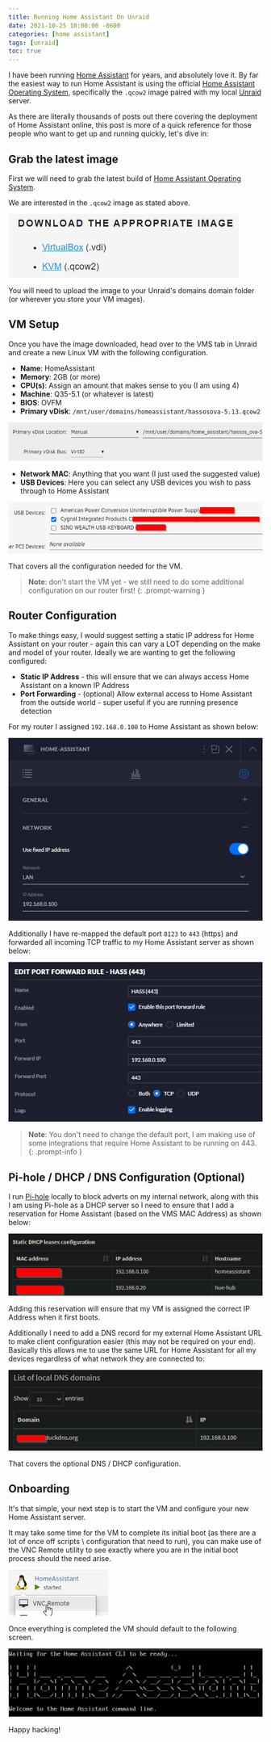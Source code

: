 ```yaml
---
title: Running Home Assistant On Unraid
date: 2021-10-25 18:00:00 -0600
categories: [home assistant]
tags: [unraid]
toc: true
---
```


I have been running [Home Assistant](https://www.home-assistant.io/) for years, and absolutely love it. By far the easiest way to run Home Assistant is using the official [Home Assistant Operating System](https://www.home-assistant.io/installation/linux), specifically the `.qcow2` image paired with my local [Unraid](https://unraid.net/) server.

As there are literally thousands of posts out there covering the deployment of Home Assistant online, this post is more of a quick reference for those people who want to get up and running quickly, let's dive in:

## Grab the latest image
First we will need to grab the latest build of [Home Assistant Operating System](https://www.home-assistant.io/installation/linux).

We are interested in the `.qcow2` image as stated above.

![](/assets/img/2021/2021-10-25/001.png)

You will need to upload the image to your Unraid's domains domain folder (or wherever you store your VM images).

## VM Setup
Once you have the image downloaded, head over to the VMS tab in Unraid and create a new Linux VM with the following configuration.

- **Name**: HomeAssistant
- **Memory**: 2GB (or more)
- **CPU(s)**: Assign an amount that makes sense to you (I am using 4)
- **Machine**: Q35-5.1 (or whatever is latest)
- **BIOS**: OVFM
- **Primary vDisk**: `/mnt/user/domains/homeassistant/hassosova-5.13.qcow2`

![](/assets/img/2021/2021-10-25/002.png)

- **Network MAC**: Anything that you want (I just used the suggested value)
- **USB Devices**: Here you can select any USB devices you wish to pass through to Home Assistant

![](/assets/img/2021/2021-10-25/003.png)

That covers all the configuration needed for the VM.

> **Note**: don't start the VM yet - we still need to do some additional configuration on our router first!
{: .prompt-warning }

## Router Configuration
To make things easy, I would suggest setting a static IP address for Home Assistant on your router - again this can vary a LOT depending on the make and model of your router. Ideally we are wanting to get the following configured:

- **Static IP Address** - this will ensure that we can always access Home Assistant on a known IP Address
- **Port Forwarding** - (optional) Allow external access to Home Assistant from the outside world - super useful if you are running presence detection

For my router I assigned `192.168.0.100` to Home Assistant as shown below:

![](/assets/img/2021/2021-10-25/004.png)

Additionally I have re-mapped the default port `8123` to `443` (https) and forwarded all incoming TCP traffic to my Home Assistant server as shown below:

![](/assets/img/2021/2021-10-25/005.png)

> **Note**: You don't need to change the default port, I am making use of some integrations that require Home Assistant to be running on 443.
{: .prompt-info }

## Pi-hole / DHCP / DNS Configuration (Optional)
I run [Pi-hole](https://pi-hole.net/) locally to block adverts on my internal network, along with this I am using Pi-hole as a DHCP server so I need to ensure that I add a reservation for Home Assistant (based on the VMS MAC Address) as shown below:

![](/assets/img/2021/2021-10-25/006.png)

Adding this reservation will ensure that my VM is assigned the correct IP Address when it first boots.

Additionally I need to add a DNS record for my external Home Assistant URL to make client configuration easier (this may not be required on your end). Basically this allows me to use the same URL for Home Assistant for all my devices regardless of what network they are connected to:

![](/assets/img/2021/2021-10-25/007.png)

That covers the optional DNS / DHCP configuration.

## Onboarding
It's that simple, your next step is to start the VM and configure your new Home Assistant server.

It may take some time for the VM to complete its initial boot (as there are a lot of once off scripts \ configuration that need to run), you can make use of the VNC Remote utility to see exactly where you are in the initial boot process should the need arise.

![](/assets/img/2021/2021-10-25/008.png)

Once everything is completed the VM should default to the following screen.

![](/assets/img/2021/2021-10-25/009.png)

Happy hacking!
